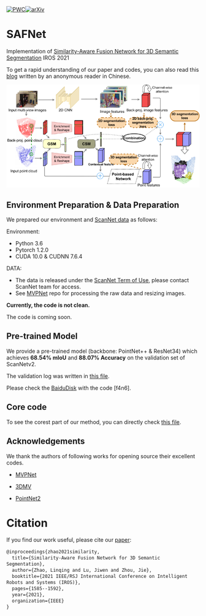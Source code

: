[![PWC](https://img.shields.io/endpoint.svg?url=https://paperswithcode.com/badge/similarity-aware-fusion-network-for-3d/semantic-segmentation-on-scannet)](https://paperswithcode.com/sota/semantic-segmentation-on-scannet?p=similarity-aware-fusion-network-for-3d)[![arXiv](https://img.shields.io/badge/arXiv-2107.01579-b31b1b.svg)](https://arxiv.org/abs/2107.01579)

# SAFNet
Implementation of [Similarity-Aware Fusion Network for 3D Semantic Segmentation](https://arxiv.org/abs/2107.01579) IROS 2021

To get a rapid understanding of our paper and codes, you can also read this [blog](https://zhuanlan.zhihu.com/p/446708961) written by an anonymous reader in Chinese.

![](./pipeline.png)

## Environment Preparation & Data Preparation

We prepared our environment and [ScanNet data](http://kaldir.vc.in.tum.de/scannet_benchmark/) as follows: 

Environment: 

  - Python 3.6
  - Pytorch 1.2.0
  - CUDA 10.0 & CUDNN 7.6.4
 
DATA: 

  - The data is released under the [ScanNet Term of Use](http://kaldir.vc.in.tum.de/scannet/ScanNet_TOS.pdf), please contact ScanNet team for access.
  - See [MVPNet](https://github.com/maxjaritz/mvpnet) repo for processing the raw data and resizing images.

<!-- ## Training -->

<!-- Pre-train 2D networks on the 2D semantic segmentation task.
```bash
python mvpnet/train_2d.py --cfg configs/scannet/unet_resnet34.yaml
```
 -->
 **Currently, the code is not clean.**
 
 The code is coming soon.
 
 ## Pre-trained Model
 
 We provide a pre-trained model (backbone: PointNet++ & ResNet34) which achieves **68.54% mIoU** and **88.07% Accuracy** on the validation set of ScanNetv2.
 
 The validation log was written in [this file](./log.test.07-07_22-52-27.ivg-221.txt).
 
 Please check the [BaiduDisk](https://pan.baidu.com/s/1-0TTaVea42OHyh8Z1tBBvw) with the code [f4n6].
 
 
## Core code

To see the corest part of our method, you can directly check [this file](./safnet/models/safnet_3d_late_fusion_attention_linear_mapping.py).
 
## Acknowledgements
We thank the authors of following works for opening source their excellent codes.

  - [MVPNet](https://github.com/maxjaritz/mvpnet)
  
  - [3DMV](https://github.com/angeladai/3DMV)

  - [PointNet2](https://github.com/charlesq34/pointnet2)

# Citation
If you find our work useful, please cite our [paper](https://arxiv.org/abs/2107.01579):
```
@inproceedings{zhao2021similarity,
  title={Similarity-Aware Fusion Network for 3D Semantic Segmentation},
  author={Zhao, Linqing and Lu, Jiwen and Zhou, Jie},
  booktitle={2021 IEEE/RSJ International Conference on Intelligent Robots and Systems (IROS)},
  pages={1585--1592},
  year={2021},
  organization={IEEE}
}
```

